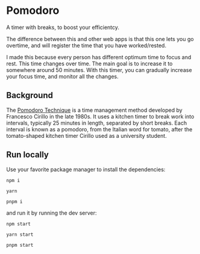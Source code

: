 # Pomodoro

A timer with breaks, to boost your efficientcy.

The difference between this and other web apps is that this one lets you go overtime, and will register the time that you have worked/rested.

I made this because every person has different optimum time to focus and rest. This time changes over time. The main goal is to increase it to somewhere around 50 minutes. With this timer, you can gradually increase your focus time, and monitor all the changes.

## Background

The [Pomodoro Technique](https://en.wikipedia.org/wiki/Pomodoro_Technique#cite_note-Cirillo-1) is a time management method developed by Francesco Cirillo in the late 1980s. It uses a kitchen timer to break work into intervals, typically 25 minutes in length, separated by short breaks. Each interval is known as a pomodoro, from the Italian word for tomato, after the tomato-shaped kitchen timer Cirillo used as a university student.

## Run locally
Use your favorite package manager to install the dependencies:
```
npm i
```
```
yarn
```
```
pnpm i
```
and run it by running the dev server:
```
npm start
```
```
yarn start
```
```
pnpm start
```
